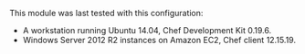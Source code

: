 This module  was last tested with this configuration:

* A workstation running Ubuntu 14.04, Chef Development Kit 0.19.6.
* Windows Server 2012 R2 instances on Amazon EC2, Chef client 12.15.19.

